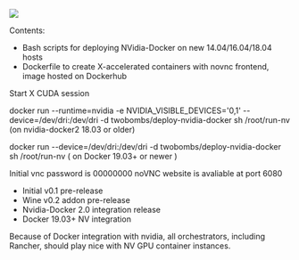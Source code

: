 ![](https://img.shields.io/docker/automated/jrottenberg/ffmpeg.svg)

Contents:

- Bash scripts for deploying NVidia-Docker on new 14.04/16.04/18.04 hosts
- Dockerfile to create X-accelerated containers with novnc frontend, image hosted on Dockerhub

Start X CUDA session

docker run --runtime=nvidia -e NVIDIA_VISIBLE_DEVICES='0,1' --device=/dev/dri:/dev/dri -d twobombs/deploy-nvidia-docker sh /root/run-nv  (on nvidia-docker2 18.03 or older)

docker run --device=/dev/dri:/dev/dri -d twobombs/deploy-nvidia-docker sh /root/run-nv ( on Docker 19.03+ or newer )

Initial vnc password is 00000000
noVNC website is avaliable at port 6080

- Initial v0.1 pre-release
- Wine v0.2 addon pre-release
- Nvidia-Docker 2.0 integration release
- Docker 19.03+ NV integration

Because of Docker integration with nvidia, all orchestrators, including Rancher, should play nice with NV GPU container instances.
